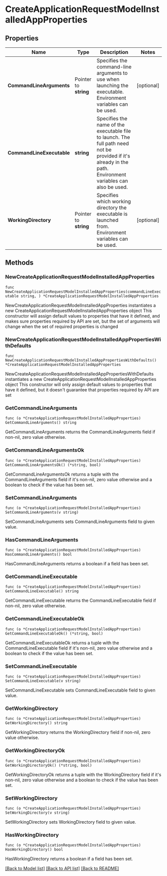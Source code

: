 # CreateApplicationRequestModelInstalledAppProperties

## Properties

Name | Type | Description | Notes
------------ | ------------- | ------------- | -------------
**CommandLineArguments** | Pointer to **string** | Specifies the command-line arguments to use when launching the executable. Environment variables can be used. | [optional] 
**CommandLineExecutable** | **string** | Specifies the name of the executable file to launch. The full path need not be provided if it&#39;s already in the path. Environment variables can also be used. | 
**WorkingDirectory** | Pointer to **string** | Specifies which working directory the executable is launched from. Environment variables can be used.  | [optional] 

## Methods

### NewCreateApplicationRequestModelInstalledAppProperties

`func NewCreateApplicationRequestModelInstalledAppProperties(commandLineExecutable string, ) *CreateApplicationRequestModelInstalledAppProperties`

NewCreateApplicationRequestModelInstalledAppProperties instantiates a new CreateApplicationRequestModelInstalledAppProperties object
This constructor will assign default values to properties that have it defined,
and makes sure properties required by API are set, but the set of arguments
will change when the set of required properties is changed

### NewCreateApplicationRequestModelInstalledAppPropertiesWithDefaults

`func NewCreateApplicationRequestModelInstalledAppPropertiesWithDefaults() *CreateApplicationRequestModelInstalledAppProperties`

NewCreateApplicationRequestModelInstalledAppPropertiesWithDefaults instantiates a new CreateApplicationRequestModelInstalledAppProperties object
This constructor will only assign default values to properties that have it defined,
but it doesn't guarantee that properties required by API are set

### GetCommandLineArguments

`func (o *CreateApplicationRequestModelInstalledAppProperties) GetCommandLineArguments() string`

GetCommandLineArguments returns the CommandLineArguments field if non-nil, zero value otherwise.

### GetCommandLineArgumentsOk

`func (o *CreateApplicationRequestModelInstalledAppProperties) GetCommandLineArgumentsOk() (*string, bool)`

GetCommandLineArgumentsOk returns a tuple with the CommandLineArguments field if it's non-nil, zero value otherwise
and a boolean to check if the value has been set.

### SetCommandLineArguments

`func (o *CreateApplicationRequestModelInstalledAppProperties) SetCommandLineArguments(v string)`

SetCommandLineArguments sets CommandLineArguments field to given value.

### HasCommandLineArguments

`func (o *CreateApplicationRequestModelInstalledAppProperties) HasCommandLineArguments() bool`

HasCommandLineArguments returns a boolean if a field has been set.

### GetCommandLineExecutable

`func (o *CreateApplicationRequestModelInstalledAppProperties) GetCommandLineExecutable() string`

GetCommandLineExecutable returns the CommandLineExecutable field if non-nil, zero value otherwise.

### GetCommandLineExecutableOk

`func (o *CreateApplicationRequestModelInstalledAppProperties) GetCommandLineExecutableOk() (*string, bool)`

GetCommandLineExecutableOk returns a tuple with the CommandLineExecutable field if it's non-nil, zero value otherwise
and a boolean to check if the value has been set.

### SetCommandLineExecutable

`func (o *CreateApplicationRequestModelInstalledAppProperties) SetCommandLineExecutable(v string)`

SetCommandLineExecutable sets CommandLineExecutable field to given value.


### GetWorkingDirectory

`func (o *CreateApplicationRequestModelInstalledAppProperties) GetWorkingDirectory() string`

GetWorkingDirectory returns the WorkingDirectory field if non-nil, zero value otherwise.

### GetWorkingDirectoryOk

`func (o *CreateApplicationRequestModelInstalledAppProperties) GetWorkingDirectoryOk() (*string, bool)`

GetWorkingDirectoryOk returns a tuple with the WorkingDirectory field if it's non-nil, zero value otherwise
and a boolean to check if the value has been set.

### SetWorkingDirectory

`func (o *CreateApplicationRequestModelInstalledAppProperties) SetWorkingDirectory(v string)`

SetWorkingDirectory sets WorkingDirectory field to given value.

### HasWorkingDirectory

`func (o *CreateApplicationRequestModelInstalledAppProperties) HasWorkingDirectory() bool`

HasWorkingDirectory returns a boolean if a field has been set.


[[Back to Model list]](../README.md#documentation-for-models) [[Back to API list]](../README.md#documentation-for-api-endpoints) [[Back to README]](../README.md)


